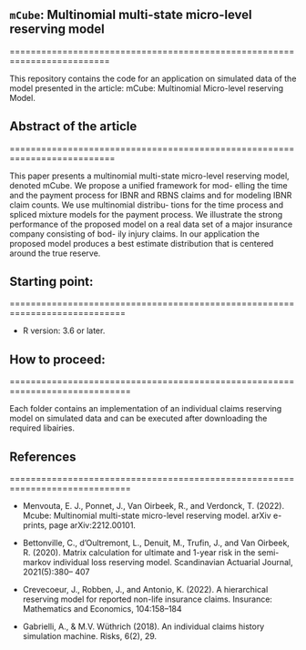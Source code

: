 ## `mCube`: Multinomial multi-state micro-level reserving model
=========================================================================

This repository contains the code for an application on simulated data of the model presented in the article: mCube: Multinomial Micro-level reserving Model.

## Abstract of the article 
==========================================================================


This paper presents a multinomial multi-state micro-level reserving
model, denoted mCube. We propose a unified framework for mod-
elling the time and the payment process for IBNR and RBNS claims
and for modeling IBNR claim counts. We use multinomial distribu-
tions for the time process and spliced mixture models for the payment
process. We illustrate the strong performance of the proposed model
on a real data set of a major insurance company consisting of bod-
ily injury claims. In our application the proposed model produces a
best estimate distribution that is centered around the true reserve.

## Starting point:  
============================================================================
- R version: 3.6 or later.

## How to proceed: 
=============================================================================

Each folder contains an implementation of  an individual claims reserving model on simulated data and can be executed after downloading the required libairies. 

## References
=============================================================================

* Menvouta, E. J., Ponnet, J., Van Oirbeek, R., and Verdonck, T. (2022). Mcube:
Multinomial multi-state micro-level reserving model. arXiv
e-prints, page arXiv:2212.00101.

* Bettonville, C., d’Oultremont, L., Denuit, M., Trufin, J., and Van Oirbeek, R.
(2020). Matrix calculation for ultimate and 1-year risk in the semi-markov
individual loss reserving model. Scandinavian Actuarial Journal, 2021(5):380–
407

* Crevecoeur, J., Robben, J., and Antonio, K. (2022). A hierarchical reserving
model for reported non-life insurance claims. Insurance: Mathematics and
Economics, 104:158–184

* Gabrielli, A., & M.V. Wüthrich (2018). An individual claims history simulation machine. Risks, 6(2), 29.
